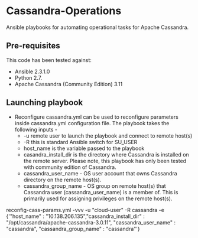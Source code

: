 # Cassandra-Operations
Ansible playbooks for automating operational tasks for Apache Cassandra. 


## Pre-requisites 
This code has been tested against:
 * Ansible 2.3.1.0
 * Python 2.7.
 * Apache Cassandra (Community Edition) 3.11

## Launching playbook

* Reconfigure cassandra.yml can be used to reconfigure parameters inside cassandra.yml configuration file. The playbook takes the following inputs -
  * -u remote user to launch the playbook and connect to remote host(s)
  * -R this is standard Ansible switch for SU_USER
  * host_name is the variable passed to the playbook 
  * casandra_install_dir is the directory where Cassandra is installed on the remote server. Please note, this playbook has only been tested with community edition of Cassandra. 
  * cassandra_user_name - OS user account that owns Cassandra directory on the remote host(s).
  * cassandra_group_name - OS group on remote host(s) that Cassandra user (cassandra_user_name) is a member of. This is primarily used for assigning privileges on the remote host(s).  

reconfig-cass-params.yml -vvv -u "cloud-user" -R cassandra -e {'"host_name" : "10.138.206.135","cassandra_install_dir" : "/opt/cassandra/apache-cassandra-3.0.11", "cassandra_user_name" : "cassandra", "cassandra_group_name" : "cassandra"'}
